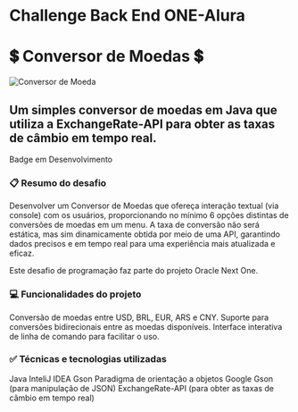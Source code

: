 # Challenge Back End ONE-Alura
# 💲 Conversor de Moedas 💲
![Conversor de Moeda](https://github.com/fabriciooliv/Conversor-de-Moedas---Alura/assets/146496164/6568e413-259a-488a-986f-c15e2db0b82d)

## Um simples conversor de moedas em Java que utiliza a ExchangeRate-API para obter as taxas de câmbio em tempo real.

Badge em Desenvolvimento

### 📋 Resumo do desafio
Desenvolver um Conversor de Moedas que ofereça interação textual (via console) com os usuários, proporcionando no mínimo 6 opções distintas de conversões de moedas em um menu. A taxa de conversão não será estática, mas sim dinamicamente obtida por meio de uma API, garantindo dados precisos e em tempo real para uma experiência mais atualizada e eficaz.

Este desafio de programação faz parte do projeto Oracle Next One.

### 💻 Funcionalidades do projeto
Conversão de moedas entre USD, BRL, EUR, ARS e CNY.
Suporte para conversões bidirecionais entre as moedas disponíveis.
Interface interativa de linha de comando para facilitar o uso.

### ✅ Técnicas e tecnologias utilizadas
Java
InteliJ IDEA
Gson
Paradigma de orientação a objetos
Google Gson (para manipulação de JSON)
ExchangeRate-API (para obter as taxas de câmbio em tempo real)
